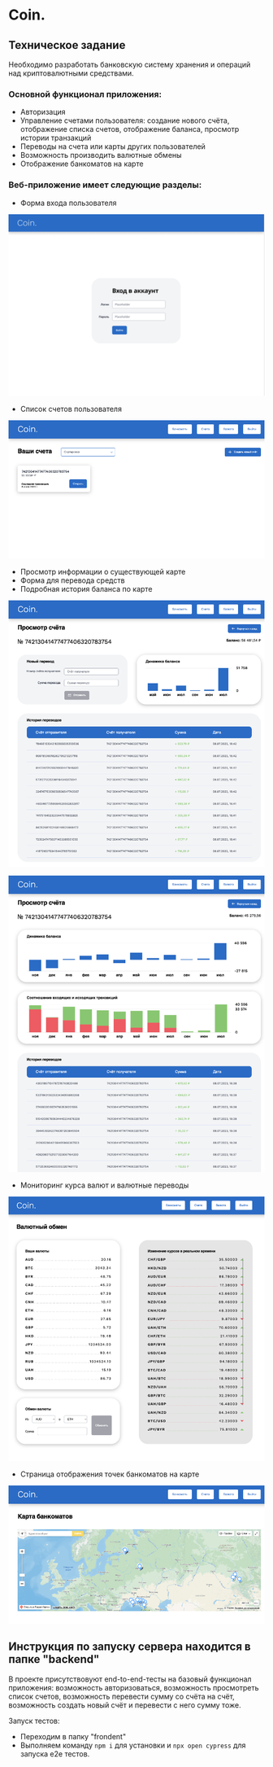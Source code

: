 # Coin.

## Техническое задание
Необходимо разработать банковскую систему хранения и операций над криптовалютными средствами.

### Основной функционал приложения:
- Авторизация
- Управление счетами пользователя: создание нового счёта, отображение списка счетов, отображение баланса, просмотр истории транзакций
- Переводы на счета или карты других пользователей
- Возможность производить валютные обмены
- Отображение банкоматов на карте

### Веб-приложение имеет следующие разделы:

- Форма входа пользователя

![Форма входа пользователя](./photo/login.png)

- Список счетов пользователя

![Список счетов пользователя](./photo/accounts.png)

- Просмотр информации о существующей карте
- Форма для перевода средств
- Подробная история баланса по карте

![Просмотр общей информации](./photo/account.png)

![Просмотр детальной информации](./photo/info.png)

- Мониторинг курса валют и валютные переводы

![Мониторинг](./photo/cur.png)

- Страница отображения точек банкоматов на карте

![Банкоматы](./photo/map.png)

Инструкция по запуску сервера находится в папке "backend"
---
В проекте присутствовуют end-to-end-тесты на базовый функционал приложения: возможность авторизоваться, возможность просмотреть список счетов, возможность перевести сумму со счёта на счёт, возможность создать новый счёт и перевести с него сумму тоже.

Запуск тестов: 
- Переходим в папку "frondent"
- Выполняем команду `npm i` для установки и `npx open cypress` для запуска e2e тестов.  


